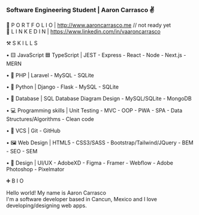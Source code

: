 ### Software Engineering Student | Aaron Carrasco ✌️

🔴  P O R T F O L I O | http://www.aaroncarrasco.me // not ready yet <br>
🔴  L I N K E D I N | https://www.linkedin.com/in/vaaroncarrasco


⚒️ S K I L L S

•  🟨  JavaScript  🟦 TypeScript |  JEST - Express - React - Node - Next.js - MERN

•  🐘 PHP | Laravel - MySQL - SQLite

• 🐍 Python | Django - Flask - MySQL - SQLite

• 💾 Database | SQL Database Diagram Design  - MySQL/SQLite - MongoDB

• 💻 Programming skills | Unit Testing - MVC - OOP - PWA - SPA - Data Structures/Algorithms - Clean code

• 📂 VCS | Git - GitHub 

• 🖼️ Web Design | HTML5 - CSS3/SASS - Bootstrap/Tailwind/JQuery - BEM - SEO - SEM

• 🎨 Design | UI/UX - AdobeXD - Figma - Framer - Webflow - Adobe Photoshop - Pixelmator


➕ B I O

Hello world! My name is Aaron Carrasco <br>
I'm a software developer based in Cancun, Mexico and I love developing/designing web apps.
